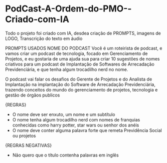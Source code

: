 # PodCast-A-Ordem-do-PMO--Criado-com-IA

Todo o projeto foi criado com IA, desdea criação de PROMPTS, imagens de LOGO, Transcrição do texto em áudio

PROMPTS USADOS
NOME DO PODCAST
Você é um roteirista de podcast, e vamos criar um podcast de tecnologia, focado em Gerenciamento de Projetos,  e eu gostaria de uma ajuda sua para criar 10 sugestões de nomes criativos para um podcast de Implantação de Softwares de Arrecadação Previdenciária, e que tenha algum trocadilho nerd no nome.

O podcast vai falar os desafios do Gerente de Projetos e do Analista de Implantação na implantação do Software de Arrecadação Previdenciária, trazendo conceitos do mundo do gerenciamento de projetos, tecnologia e gestão de órgãos publicos

{REGRAS}

- O nome deve ser enxuto, um nome e um subtítulo
- O nome tenha algum trocadilho nerd com nomes de franquias conhecidas como harry potter, star wars ou senhor dos anéis
- O nome deve conter alguma palavra forte que remeta Previdência Social ou projetos

{REGRAS NEGATIVAS}

- Não quero que o título contenha palavras em inglês
